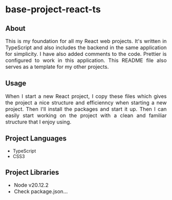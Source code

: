 <h1>base-project-react-ts</h1>
<h2>About</h2>
<p style='font-size: 16px; text-align: justify; text-justify: inter-word;'>
  This is my foundation for all my React web projects. It's written in TypeScript
  and also includes the backend in the same application for simplicity. I have
  also added comments to the code. Prettier is configured to work in this application.
  This README file also serves as a template for my other projects.
</p>
<h2>Usage</h2>
<p style='font-size: 16px; text-align: justify; text-justify: inter-word;'>
  When I start a new React project, I copy these files which gives the project a nice
  structure and efficienncy when starting a new project. Then I'll install the packages
  and start it up. Then I can easily start working on the project with a clean and
  familiar structure that I enjoy using.
</p>
<h2>Project Languages</h2>
<ul style='font-size 16px;'>
  <li>TypeScript</li>
  <li>CSS3</li>
</ul>
<h2>Project Libraries</h2>
<ul style='font-size: 16px;'>
  <li>Node v20.12.2</li>
  <li>Check package.json...</li>
</ul>
